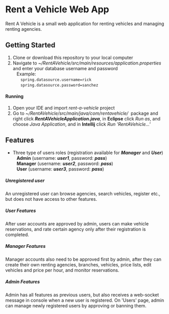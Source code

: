 # Rent a Vehicle Web App

Rent A Vehicle is a small web application for renting vehicles and managing renting agencies.

## Getting Started

1. Clone or download this repository to your local computer
2. Navigate to _~/RentAVehicle/src/main/resources/application.properties_ and enter your database username and password  
&nbsp;&nbsp;&nbsp;Example:    
&nbsp;&nbsp;&nbsp;&nbsp;&nbsp;&nbsp;`spring.datasource.username=rick`  
&nbsp;&nbsp;&nbsp;&nbsp;&nbsp;&nbsp;`spring.datasource.password=sanchez`


#### Running

1. Open your IDE and import _rent-a-vehicle_ project
2. Go to _~/RentAVehicle/src/main/java/com/rentavehicle/_ &nbsp;package and right click **_RentAVehicleApplication.java_**,
 in **Eclipse** click _Run as_, and choose _Java Application_, and in **Intellij** click _Run 'RentAVehicle...'_  


## Features

* Three type of users roles (registration available for **_Manager_** and **_User_**)  
&nbsp;&nbsp;&nbsp;**Admin** (username: **_user1_**, password: **_pass_**)  
&nbsp;&nbsp;&nbsp;**Manager** (username: **_user2_**, password: **_pass_**)  
&nbsp;&nbsp;&nbsp;**User** (username: **_user3_**, password: **_pass_**)  

##### Unregistered user

An unregistered user can browse agencies, search vehicles, register etc., but does not have access to
other features.

##### User Features

After user accounts are approved by admin, users can make vehicle reservations, 
and rate certain agency only after their registration is completed.

##### Manager Features
Manager accounts also need to be approved first by admin, after they can create their own renting agencies, 
branches, vehicles, price lists, edit vehicles and price per hour, and monitor reservations.  

##### Admin Features
Admin has all features as previous users, but also receives a web-socket message in console when a new user is registered. 
On 'Users' page, admin can manage newly registered users by approving or banning them.